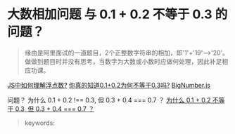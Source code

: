 # 大数相加问题 与 0.1 + 0.2 不等于 0.3 的问题？

> 缘由是阿里面试的一道题目，2个正整数字符串的相加，即'1'+'19'——>'20'。做做到题目时并没有思考，当数字为大数或小数时应做何处理，因此补足相应功课。

[JS中如何理解浮点数?](https://juejin.im/post/5c22fcbe6fb9a049ba419d4c)
[你真的知道0.1+0.2为何不等于0.3吗?](https://juejin.im/post/5d6e74c35188254628237d5d)
[BigNumber.js](https://github.com/MikeMcl/bignumber.js)

问题？
为什么 0.1 + 0.2 !== 0.3, 但 0.3 + 0.4 === 0.7 ？
[为什么 0.1 + 0.2 不等于 0.3, 但 0.3 + 0.4 === 0.7 ？](https://cloud.tencent.com/developer/article/1528227)

> keywords: 
